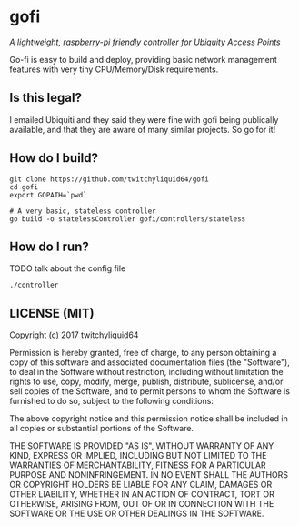 gofi
============

*A lightweight, raspberry-pi friendly controller for Ubiquity Access Points*

Go-fi is easy to build and deploy, providing basic network management
features with very tiny CPU/Memory/Disk requirements.


Is this legal?
--------------

I emailed Ubiquiti and they said they were fine with gofi being publically available, and that they are aware of many similar projects. So go for it!


How do I build?
----------------

```shell
git clone https://github.com/twitchyliquid64/gofi
cd gofi
export GOPATH=`pwd`

# A very basic, stateless controller
go build -o statelessController gofi/controllers/stateless
```

How do I run?
---------------

TODO talk about the config file

```./controller```


LICENSE (MIT)
--------------

Copyright (c) 2017 twitchyliquid64

Permission is hereby granted, free of charge, to any person obtaining a copy
of this software and associated documentation files (the "Software"), to deal
in the Software without restriction, including without limitation the rights
to use, copy, modify, merge, publish, distribute, sublicense, and/or sell
copies of the Software, and to permit persons to whom the Software is
furnished to do so, subject to the following conditions:

The above copyright notice and this permission notice shall be included in all
copies or substantial portions of the Software.

THE SOFTWARE IS PROVIDED "AS IS", WITHOUT WARRANTY OF ANY KIND, EXPRESS OR
IMPLIED, INCLUDING BUT NOT LIMITED TO THE WARRANTIES OF MERCHANTABILITY,
FITNESS FOR A PARTICULAR PURPOSE AND NONINFRINGEMENT. IN NO EVENT SHALL THE
AUTHORS OR COPYRIGHT HOLDERS BE LIABLE FOR ANY CLAIM, DAMAGES OR OTHER
LIABILITY, WHETHER IN AN ACTION OF CONTRACT, TORT OR OTHERWISE, ARISING FROM,
OUT OF OR IN CONNECTION WITH THE SOFTWARE OR THE USE OR OTHER DEALINGS IN THE
SOFTWARE.
